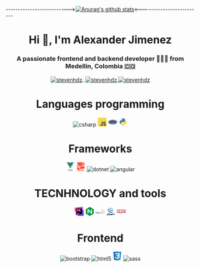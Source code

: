 
-------------------------->[![Anurag's github stats](https://github-readme-stats.vercel.app/api?username=stevenhdz)](https://github.com/anuraghazra/github-readme-stats)<-------------------------




<h1 align="center">Hi 👋, I'm Alexander Jimenez</h1>
<h3 align="center">A passionate frontend and backend developer 👨🏻‍💻 from Medellin, Colombia 🇨🇴</h3>

<p align="center">
   <a href="https://youtube.com/stevenhjr9000" target="blank" style='margin-right:4px'>
    <img align="center" src="https://cdn.jsdelivr.net/npm/simple-icons@3.0.1/icons/youtube.svg" alt="stevenhdz" height="28px" width="28px" />
  </a>
  <a href="https://twitter.com/alexingsistemas" target="blank">
    <img align="center" src="https://cdn.jsdelivr.net/npm/simple-icons@3.0.1/icons/twitter.svg" alt="stevenhdz" height="28px" width="28px" />
  </a>
  <a href="https://instagram.com/shernaji20" target="blank">
    <img align="center" src="https://cdn.jsdelivr.net/npm/simple-icons@3.0.1/icons/instagram.svg" alt="stevenhdz" height="28px" width="28px" />
  </a>
</p>

<h1 align="center">Languages programming</h1>
<p align="center">
   <img src="https://github.com/konpa/devicon/blob/master/icons/csharp/csharp-original.svg" alt="csharp" width="24px" height="24px"/>
   <img src="https://github.com/devicons/devicon/blob/master/icons/javascript/javascript-original.svg" alt="javascript" width="24px" height="24px"/>
   <img src="https://github.com/devicons/devicon/blob/master/icons/php/php-original.svg" alt="bootstrap" width="24px" height="24px"/>
   <img src="https://github.com/devicons/devicon/blob/master/icons/python/python-original.svg" alt="bootstrap" width="24px" height="24px"/>
</p>

<h1 align="center">Frameworks</h1>
<p align="center">
   <img src="https://github.com/devicons/devicon/blob/master/icons/vuejs/vuejs-original-wordmark.svg" alt="bootstrap" width="24px" height="24px"/>
   <img src="https://github.com/devicons/devicon/blob/master/icons/laravel/laravel-plain-wordmark.svg" alt="bootstrap" width="24px" height="24px"/>
   <img src="https://github.com/konpa/devicon/blob/master/icons/dot-net/dot-net-original-wordmark.svg" alt="dotnet" width="24px" height="24px"/>
   <img src="https://github.com/konpa/devicon/blob/master/icons/angularjs/angularjs-original.svg" alt="angular" width="24px" height="24px"/>
</p>

<h1 align="center">TECNHNOLOGY and tools</h1>
<p align="center">
   <img src="https://github.com/devicons/devicon/blob/master/icons/phpstorm/phpstorm-original.svg" alt="bootstrap" width="24px" height="24px"/> 
   <img src="https://github.com/devicons/devicon/blob/master/icons/nginx/nginx-original.svg" alt="bootstrap" width="24px" height="24px"/>
   <img src="https://github.com/devicons/devicon/blob/master/icons/mysql/mysql-original-wordmark.svg" alt="bootstrap" width="24px" height="24px"/>
   <img src="https://github.com/devicons/devicon/blob/master/icons/jquery/jquery-original-wordmark.svg" alt="bootstrap" width="24px" height="24px"/>
   <img src="https://github.com/devicons/devicon/blob/master/icons/npm/npm-original-wordmark.svg" alt="bootstrap" width="24px" height="24px"/>
</p>

<h1 align="center">Frontend</h1>
<p align="center">
    <img src="https://github.com/konpa/devicon/blob/master/icons/bootstrap/bootstrap-plain.svg" alt="bootstrap" width="24px" height="24px"/>
   <img src="https://github.com/konpa/devicon/blob/master/icons/html5/html5-original.svg" alt="html5" width="24px" height="24px"/>
   <img src="https://github.com/devicons/devicon/blob/master/icons/css3/css3-original.svg" alt="css3" width="24px" height="24px"/>
   <img src="https://github.com/konpa/devicon/blob/master/icons/sass/sass-original.svg" alt="sass" width="24px" height="24px"/>
</p>
